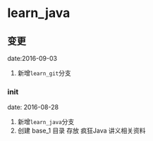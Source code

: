 # learn_java
## 变更
date:2016-09-03
1. 新增`learn_git`分支

###  init
date: 2016-08-28
1. 新增`learn_java`分支
2. 创建 base_1 目录 存放 疯狂Java 讲义相关资料
